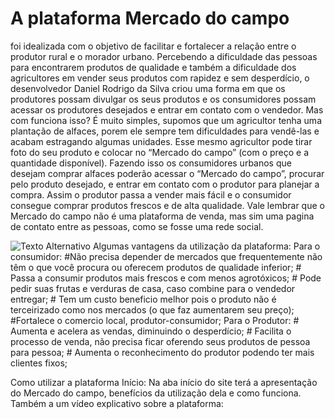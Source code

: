   <h1>A plataforma Mercado do campo</h1>
  
  foi idealizada com o objetivo de facilitar e fortalecer a relação entre o produtor rural e o morador urbano. Percebendo a dificuldade das pessoas para encontrarem produtos de qualidade e também a dificuldade dos agricultores em vender seus produtos com rapidez e sem desperdício, o desenvolvedor Daniel Rodrigo da Silva criou uma forma em que os produtores possam divulgar os seus produtos e os consumidores possam acessar os produtores desejados e entrar em contato com o vendedor.
     Mas com funciona isso? É muito simples, supomos que um agricultor tenha uma plantação de alfaces, porem ele sempre tem dificuldades para vendê-las e acabam estragando algumas unidades. Esse mesmo agricultor pode tirar foto do seu produto e colocar no “Mercado do campo” (com o preço e a quantidade disponível). Fazendo isso os consumidores urbanos que desejam comprar alfaces poderão acessar o “Mercado do campo”, procurar pelo produto desejado, e entrar em contato com o produtor para planejar a compra. Assim o produtor passa a vender mais fácil e o consumidor consegue comprar produtos frescos e de alta qualidade.
     Vale lembrar que o Mercado do campo não é uma plataforma de venda, mas sim uma pagina de contato entre as pessoas, como se fosse uma rede social. 


![Texto Alternativo](https://github.com/Daniel-programer123/Projeto-Agrinho---Mercado-do-Campo/commit/ff00911d0070dc7ea0f0909d6a9a91c14aea991f)
Algumas vantagens da utilização da plataforma:
Para o consumidor:
    #Não precisa depender de mercados que frequentemente não têm o que você procura ou oferecem produtos de qualidade inferior;
    # Passa a consumir produtos mais frescos e com menos agrotóxicos;
    # Pode pedir suas frutas e verduras de casa, caso combine para o vendedor entregar;
    # Tem um custo beneficio melhor pois o produto não é terceirizado como nos mercados (o que faz aumentarem seu preço);
    #Fortalece o comercio local, produtor-consumidor;
Para o Produtor:
    # Aumenta e acelera as vendas, diminuindo o desperdício;
    # Facilita o processo de venda, não precisa ficar oferendo seus produtos de pessoa para pessoa;
    # Aumenta o reconhecimento do produtor podendo ter mais clientes fixos;



 Como utilizar a plataforma
Início: Na aba início do site terá a apresentação do Mercado do campo, benefícios da utilização dela e como funciona. Também a um vídeo explicativo sobre a plataforma:
